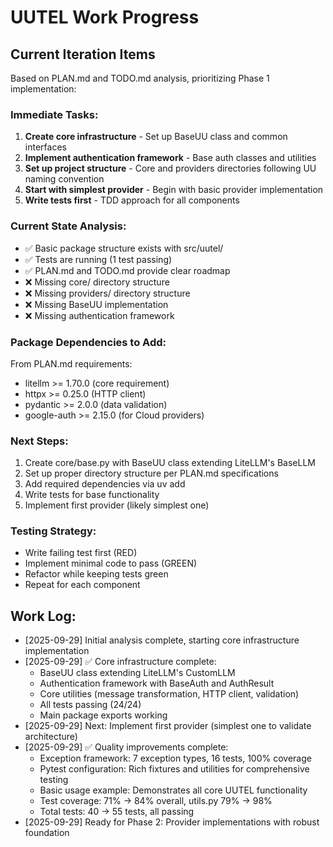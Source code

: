 # UUTEL Work Progress

## Current Iteration Items

Based on PLAN.md and TODO.md analysis, prioritizing Phase 1 implementation:

### Immediate Tasks:
1. **Create core infrastructure** - Set up BaseUU class and common interfaces
2. **Implement authentication framework** - Base auth classes and utilities
3. **Set up project structure** - Core and providers directories following UU naming convention
4. **Start with simplest provider** - Begin with basic provider implementation
5. **Write tests first** - TDD approach for all components

### Current State Analysis:
- ✅ Basic package structure exists with src/uutel/
- ✅ Tests are running (1 test passing)
- ✅ PLAN.md and TODO.md provide clear roadmap
- ❌ Missing core/ directory structure
- ❌ Missing providers/ directory structure
- ❌ Missing BaseUU implementation
- ❌ Missing authentication framework

### Package Dependencies to Add:
From PLAN.md requirements:
- litellm >= 1.70.0 (core requirement)
- httpx >= 0.25.0 (HTTP client)
- pydantic >= 2.0.0 (data validation)
- google-auth >= 2.15.0 (for Cloud providers)

### Next Steps:
1. Create core/base.py with BaseUU class extending LiteLLM's BaseLLM
2. Set up proper directory structure per PLAN.md specifications
3. Add required dependencies via uv add
4. Write tests for base functionality
5. Implement first provider (likely simplest one)

### Testing Strategy:
- Write failing test first (RED)
- Implement minimal code to pass (GREEN)
- Refactor while keeping tests green
- Repeat for each component

## Work Log:
- [2025-09-29] Initial analysis complete, starting core infrastructure implementation
- [2025-09-29] ✅ Core infrastructure complete:
  - BaseUU class extending LiteLLM's CustomLLM
  - Authentication framework with BaseAuth and AuthResult
  - Core utilities (message transformation, HTTP client, validation)
  - All tests passing (24/24)
  - Main package exports working
- [2025-09-29] Next: Implement first provider (simplest one to validate architecture)
- [2025-09-29] ✅ Quality improvements complete:
  - Exception framework: 7 exception types, 16 tests, 100% coverage
  - Pytest configuration: Rich fixtures and utilities for comprehensive testing
  - Basic usage example: Demonstrates all core UUTEL functionality
  - Test coverage: 71% → 84% overall, utils.py 79% → 98%
  - Total tests: 40 → 55 tests, all passing
- [2025-09-29] Ready for Phase 2: Provider implementations with robust foundation